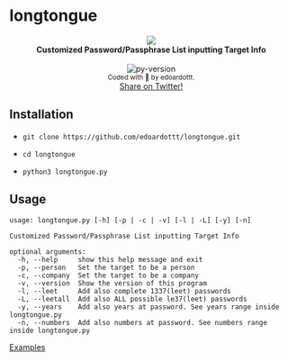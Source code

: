 # longtongue

<p align="center">
  <img src="https://github.com/edoardottt/images/blob/main/longtongue/logo.png"><br>
  <b>Customized Password/Passphrase List inputting Target Info</b><br>
  <br>
  <!-- go-report-card -->
  <img src="https://github.com/edoardottt/images/blob/main/black-hat-python-code/python-version.svg" alt="py-version" />
  <br>
  <sub>
    Coded with 💙 by edoardottt.
  </sub>
  <br>
  <!--Tweet button-->
  <a href="https://twitter.com/intent/tweet?url=https%3A%2F%2Fgithub.com%2Fedoardottt%2Flongtongue%20&text=Customized%20Password/Passphrase%20List%20inputting%20Target%20Info%20%21&hashtags=pentesting%2Clinux%2Cpython%2Cnetwork%2Cpassword" target="_blank">Share on Twitter!
  </a>
</p>

Installation
----

- `git clone https://github.com/edoardottt/longtongue.git`

- `cd longtongue`

- `python3 longtongue.py`

Usage
----

```
usage: longtongue.py [-h] [-p | -c | -v] [-l | -L] [-y] [-n]

Customized Password/Passphrase List inputting Target Info

optional arguments:
  -h, --help     show this help message and exit
  -p, --person   Set the target to be a person
  -c, --company  Set the target to be a company
  -v, --version  Show the version of this program
  -l, --leet     Add also complete 1337(leet) passwords
  -L, --leetall  Add also ALL possible le37(leet) passwords
  -y, --years    Add also years at password. See years range inside longtongue.py
  -n, --numbers  Add also numbers at password. See numbers range inside longtongue.py
  ```

[Examples](https://github.com/edoardottt/longtongue/wiki/Examples)
